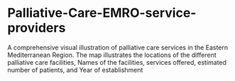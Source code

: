 # Palliative-Care-EMRO-service-providers
A comprehensive visual illustration of palliative care services in the Eastern Mediterranean Region. The map illustrates the locations of the different palliative care facilities, Names of the facilities, services offered, estimated number of patients, and Year of establishment
